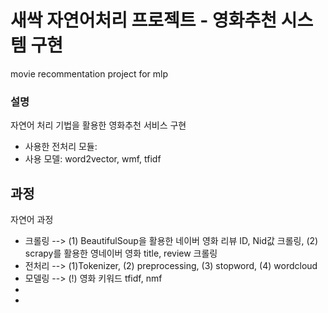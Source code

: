 # 새싹 자연어처리 프로젝트 - 영화추천 시스템 구현
movie recommentation project for mlp

### 설명 
자연어 처리 기법을 활용한 영화추천 서비스 구현
- 사용한 전처리 모듈:
- 사용 모델: word2vector, wmf, tfidf

## 과정 
자연어 과정
- 크롤링 --> (1) BeautifulSoup을 활용한 네이버 영화 리뷰 ID, Nid값 크롤링, (2) scrapy를 활용한 영네이버 영화 title, review 크롤링 
- 전처리 --> (1)Tokenizer, (2) preprocessing, (3) stopword, (4) wordcloud
- 모델링 --> (!) 영화 키워드 tfidf, nmf 
- 
- 
